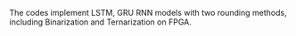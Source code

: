The codes implement LSTM, GRU RNN models with two rounding methods, including Binarization and Ternarization on FPGA.

